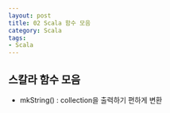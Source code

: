 ```yaml
---
layout: post
title: 02 Scala 함수 모음
category: Scala
tags:
- Scala
---
```

## 스칼라 함수 모음
- mkString() : collection을 출력하기 편하게 변환
